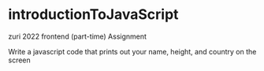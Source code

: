 # introductionToJavaScript
zuri 2022 frontend (part-time) Assignment

Write a javascript code that prints out your name, height, and country on the screen
